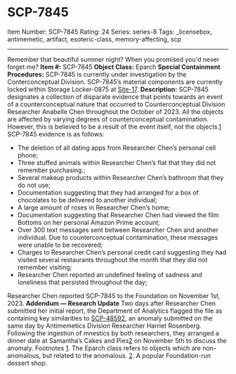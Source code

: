 # SCP-7845
Item Number: SCP-7845
Rating: 24
Series: series-8
Tags: _licensebox, antimemetic, artifact, esoteric-class, memory-affecting, scp

---

Remember that beautiful summer night? When you promised you'd never forget me?
**Item #:** SCP-7845
**Object Class:** Eparch
**Special Containment Procedures:** SCP-7845 is currently under investigation by the Conterconceptual Division. SCP-7845’s material components are currently locked within Storage Locker-0875 at [Site-17](/site-17-hub).
**Description:** SCP-7845 designates a collection of disparate evidence that points towards an event of a counterconceptual nature that occurred to Counterconceptual Division Researcher Anabelle Chen throughout the October of 2023. All the objects are affected by varying degrees of counterconceptual contamination. However, this is believed to be a result of the event itself, not the objects.[1](javascript:;) SCP-7845 evidence is as follows:
  * The deletion of all dating apps from Researcher Chen’s personal cell phone;
  * Three stuffed animals within Researcher Chen’s flat that they did not remember purchasing.;
  * Several makeup products within Researcher Chen’s bathroom that they do not use;
  * Documentation suggesting that they had arranged for a box of chocolates to be delivered to another individual;
  * A large amount of roses in Researcher Chen’s home;
  * Documentation suggesting that Researcher Chen had viewed the film Bottoms on her personal Amazon Prime account;
  * Over 300 text messages sent between Researcher Chen and another individual. Due to counterconceptual contamination, these messages were unable to be recovered;
  * Charges to Researcher Chen’s personal credit card suggesting they had visited several restaurants throughout the month that they did not remember visiting;
  * Researcher Chen reported an undefined feeling of sadness and loneliness that persisted throughout the day;

Researcher Chen reported SCP-7845 to the Foundation on November 1st, 2023.
**Addendum — Research Update**
Two days after Researcher Chen submitted her initial report, the Department of Analytics flagged the file as containing key similarities to [SCP-48592](/fakepage), an anomaly submitted on the same day by Antimemetics Division Researcher Harriet Rosenberg. Following the ingestion of mnestics by both researchers, they arranged a dinner date at Samantha’s Cakes and Pies[2](javascript:;) on November 5th to discuss the anomaly.
Footnotes
[1](javascript:;). The Eparch class refers to objects which are non-anomalous, but related to the anomalous.
[2](javascript:;). A popular Foundation-run dessert shop.